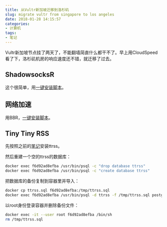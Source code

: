 ```yaml
---
title: 从Vultr新加坡迁移到洛杉矶
slug: migrate vultr from singapore to los angeles
date: 2018-01-28 14:15:57
categories:
- 计算机
tags:
- 笔记
---
```

Vultr新加坡节点挂了两天了，不能翻墙简直什么都干不了。早上用CloudSpeed看了下，洛杉矶机房的响应速度还不错，就迁移了过去。

## ShadowsocksR
这个很简单，用[一键安装脚本](https://github.com/91yun/shadowsocks_install)。

## 网络加速
用BBR，[一键安装脚本](https://teddysun.com/489.html)。

## Tiny Tiny RSS
先按照之前的[笔记](/post/ttrss/)安装ttrss。

然后重建一个空的ttrss的数据库：

```bash
docker exec f6d92ad8efba /usr/bin/psql -c "drop database ttrss"
docker exec f6d92ad8efba /usr/bin/psql -c "create database ttrss"
```

把数据库的备份复制到容器里并导入：

```bash
docker cp ttrss.sql f6d92ad8efba:/tmp/ttrss.sql
docker exec f6d92ad8efba /usr/bin/psql -d ttrss -f /tmp/ttrss.sql postgres
```

以root身份登录容器并删除备份文件：

```bash
docker exec -it --user root f6d92ad8efba /bin/sh
rm /tmp/ttrss.sql
```

